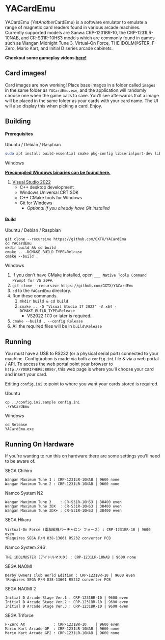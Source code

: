 YACardEmu
============

YACardEmu (*YetAnother*CardEmu) is a software emulator to emulate a range of magnetic card readers found in various arcade machines. Currently supported models are Sanwa CRP-1231BR-10, the CRP-1231LR-10NAB, and CR-S31R-10HS3 models which are commonly found in games such as Wangan Midnight Tune 3, Virtual-On Force, THE iDOLM@STER, F-Zero, Mario Kart, and Initial D series arcade cabinets.

**Checkout some gameplay videos [here!](https://www.youtube.com/channel/UCle6xQNwROzwYfYMyrnIcBQ)**

Card images!
---------
Card images are now working! Place base images in a folder called `images` in the same folder as `YACardEmu.exe`, and the application will randomly choose one when the game calls to save. You'll see afterwards that a image will be placed in the same folder as your cards with your card name. The UI will also display this when picking a card. Enjoy.

Building
---------
#### Prerequisites

Ubuntu / Debian / Raspbian

```sh
sudo apt install build-essential cmake pkg-config libserialport-dev libsdl2-dev libsdl2-image-dev libsdl2-ttf-dev
```

Windows

**[Precompiled Windows binaries can be found here.](https://github.com/GXTX/YACardEmu/tags)**

1. [Visual Studio 2022](https://visualstudio.microsoft.com/vs/)
    * C++ desktop development
    * Windows Universal CRT SDK
    * C++ CMake tools for Windows
    * Git for Windows
		* *Optional if you already have Git installed*

#### Build

Ubuntu / Debian / Raspbian

```
git clone --recursive https://github.com/GXTX/YACardEmu
cd YACardEmu
mkdir build && cd build
cmake .. -DCMAKE_BUILD_TYPE=Release
cmake --build .
```

Windows

1. If you don't have CMake installed, open `___ Native Tools Command Prompt for VS 20##`.
2. `git clone --recursive https://github.com/GXTX/YACardEmu`
3. `cd` to the `YACardEmu` directory.
4. Run these commands.
    1. `mkdir build & cd build`
    2. `cmake .. -G "Visual Studio 17 2022" -A x64 -DCMAKE_BUILD_TYPE=Release`
        * VS2022 17.0 or later is required.
5. `cmake --build . --config Release`
6. All the required files will be in `build\Release`

Running
---------

You must have a USB to RS232 (or a physical serial port) connected to your machine. Configuration is made via both a `config.ini` file & via a web portal / API.
To access the web portal point your browser to `http://YOURIPHERE:8080/`, this web page is where you'll choose your card and insert your card.

Editing `config.ini` to point to where you want your cards stored is required.

Ubuntu

```
cp ../config.ini.sample config.ini
./YACardEmu
```

Windows

```
cd Release
YACardEmu.exe
```

Running On Hardware
---------

If you're wanting to run this on hardware there are some settings you'll need to be aware of.

SEGA Chihiro
```
Wangan Maximum Tune 1 : CRP-1231LR-10NAB | 9600 none
Wangan Maximum Tune 2 : CRP-1231LR-10NAB | 9600 none
```

Namco System N2
```
Wangan Maximum Tune 3    : CR-S31R-10HS3 | 38400 even
Wangan Maximum Tune 3DX  : CR-S31R-10HS3 | 38400 even
Wangan Maximum Tune 3DX+ : CR-S31R-10HS3 | 38400 even
```

SEGA Hikaru
```
Virtual-On Force (電脳戦機バーチャロン フォース) : CRP-1231BR-10 | 9600 even
†Requires SEGA P/N 838-13661 RS232 converter PCB
```

Namco System 246
```
THE iDOLM@STER (アイドルマスタ) : CRP-1231LR-10NAB | 9600 none
```

SEGA NAOMI
```
Derby Owners Club World Edition : CRP-1231BR-10 | 9600 even
†Requires SEGA P/N 838-13661 RS232 converter PCB
```

SEGA NAOMI 2
```
Initial D Arcade Stage Ver.1 : CRP-1231BR-10 | 9600 even
Initial D Arcade Stage Ver.2 : CRP-1231BR-10 | 9600 even
Initial D Arcade Stage Ver.3 : CRP-1231BR-10 | 9600 even
```

SEGA Triforce
```
F-Zero AX             : CRP-1231BR-10    | 9600 even
Mario Kart Arcade GP  : CRP-1231LR-10NAB | 9600 none
Mario Kart Arcade GP2 : CRP-1231LR-10NAB | 9600 none
```
